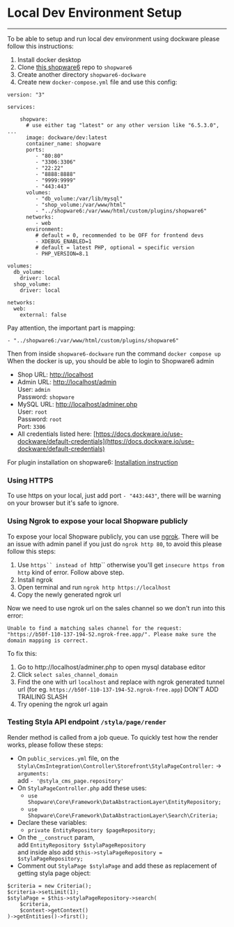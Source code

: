 Local Dev Environment Setup
===============================
***

To be able to setup and run local dev environment using dockware please follow this instructions:

1. Install docker desktop
2. Clone [this shopware6](https://github.com/styladev/shopware6) repo to `shopware6`
3. Create another directory `shopware6-dockware`
4. Create new `docker-compose.yml` file and use this config:

```
version: "3"

services:

    shopware:
      # use either tag "latest" or any other version like "6.5.3.0", ...
      image: dockware/dev:latest
      container_name: shopware
      ports:
         - "80:80"
         - "3306:3306"
         - "22:22"
         - "8888:8888"
         - "9999:9999"
         - "443:443"
      volumes:
         - "db_volume:/var/lib/mysql"
         - "shop_volume:/var/www/html"
         - "../shopware6:/var/www/html/custom/plugins/shopware6"
      networks:
         - web
      environment:
         # default = 0, recommended to be OFF for frontend devs
         - XDEBUG_ENABLED=1
         # default = latest PHP, optional = specific version
         - PHP_VERSION=8.1

volumes:
  db_volume:
    driver: local
  shop_volume:
    driver: local

networks:
  web:
    external: false

```

Pay attention, the important part is mapping:
```
- "../shopware6:/var/www/html/custom/plugins/shopware6"
```

Then from inside `shopware6-dockware` run the command `docker compose up`
When the docker is up, you should be able to login to Shopware6 admin

* Shop URL: [http://localhost](http://localhost)
* Admin URL: [http://localhost/admin](http://localhost/admin)<br />
User: `admin`<br />
Password: `shopware`<br />
* MySQL URL: [http://localhost/adminer.php](http://localhost/adminer.php)<br />
User: `root`<br />
Password: `root`<br />
Port: `3306`
* All credentials listed here:
[https://docs.dockware.io/use-dockware/default-credentials](https://docs.dockware.io/use-dockware/default-credentials)

For plugin installation on shopware6: [Installation instruction](./Resources/doc/installation.md)

### Using HTTPS

To use https on your local, just add port `- "443:443"`, there will be warning on your browser but it's safe to ignore.

### Using Ngrok to expose your local Shopware publicly

To expose your local Shopware publicly, you can use [ngrok](https://ngrok.com/).
There will be an issue with admin panel if you just do `ngrok http 80`, to avoid this please follow this steps:

1. Use `https`` instead of `http`` otherwise you'll get `insecure https from http` kind of error. Follow above step.
2. Install ngrok
3. Open terminal and run `ngrok http https://localhost`
4. Copy the newly generated ngrok url

Now we need to use ngrok url on the sales channel so we don't run into this error:
```
Unable to find a matching sales channel for the request: "https://b50f-110-137-194-52.ngrok-free.app/". Please make sure the domain mapping is correct.
```
To fix this:
1. Go to http://localhost/adminer.php to open mysql database editor
2. Click `select sales_channel_domain`
3. Find the one with url `localhost` and replace with ngrok generated tunnel url (for eg. `https://b50f-110-137-194-52.ngrok-free.app`) DON'T ADD TRAILING SLASH
4. Try opening the ngrok url again

### Testing Styla API endpoint `/styla/page/render`

Render method is called from a job queue.
To quickly test how the render works, please follow these steps:
* On `public_services.yml` file, on the `Styla\CmsIntegration\Controller\Storefront\StylaPageController:` -> `arguments:`<br />
  add `- '@styla_cms_page.repository'`
* On `StylaPageController.php` add these uses:
  * `use Shopware\Core\Framework\DataAbstractionLayer\EntityRepository;`
  * `use Shopware\Core\Framework\DataAbstractionLayer\Search\Criteria;`
* Declare these variables:
  * `private EntityRepository $pageRepository;`
* On the `__construct` param,<br />
  add `EntityRepository $stylaPageRepository`<br />
  and inside also add `$this->stylaPageRepository = $stylaPageRepository;`
* Comment out `StylaPage $stylaPage` and add these as replacement of getting styla page object:
```
$criteria = new Criteria();
$criteria->setLimit(1);
$stylaPage = $this->stylaPageRepository->search(
    $criteria,
    $context->getContext()
)->getEntities()->first();
```

<br /><br />